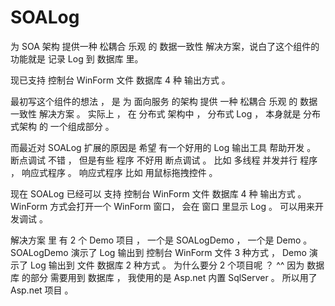 # SOALog
为 SOA 架构 提供一种 松耦合 乐观 的 数据一致性 解决方案，说白了这个组件的功能就是 记录 Log 到 数据库 里。



现已支持 控制台 WinForm 文件 数据库 4 种 输出方式 。

最初写这个组件的想法 ，  是 为 面向服务 的架构 提供 一种 松耦合 乐观 的 数据一致性 解决方案 。 实际上 ， 在 分布式 架构中 ， 分布式 Log ，
本身就是 分布式架构 的 一个组成部分 。

而最近对 SOALog 扩展的原因是 希望 有一个好用的 Log 输出工具 帮助开发 。  断点调试 不错 ， 但是有些 程序 不好用 断点调试 。 
比如 多线程 并发并行 程序 ，  响应式程序 。    响应式程序 比如 用鼠标拖拽控件 。

现在 SOALog 已经可以 支持 控制台 WinForm 文件 数据库 4 种 输出方式 。  WinForm 方式会打开一个 WinForm 窗口， 会在 窗口 里显示 Log 。
可以用来开发调试 。

解决方案 里 有 2 个 Demo 项目 ， 一个是 SOALogDemo ，  一个是 Demo 。  SOALogDemo 演示了 Log 输出到 控制台 WinForm 文件 3 种方式 ，  Demo 演示了 Log 输出到 文件 数据库 2 种方式 。  为什么要分 2 个项目呢  ？ ^^    因为 数据库 的部分 需要用到 数据库 ， 我使用的是 Asp.net 内置 SqlServer  。   所以用了 Asp.net 项目 。













